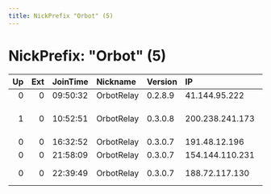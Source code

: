 ```yaml
---
title: NickPrefix "Orbot" (5)
---
```


# NickPrefix: "Orbot" (5)

|   Up |   Ext | JoinTime   | Nickname   | Version   | IP              | AS                                    | CC   |   ORp |   Dirp | OS    | Contact   |   eFamMembers |
|-----:|------:|:-----------|:-----------|:----------|:----------------|:--------------------------------------|:-----|------:|-------:|:------|:----------|--------------:|
|    0 |     0 | 09:50:32   | OrbotRelay | 0.2.8.9   | 41.144.95.222   | SAIX-NET                              | za   |  9001 |      0 | Linux | None      |             1 |
|    1 |     0 | 10:52:51   | OrbotRelay | 0.3.0.8   | 200.238.241.173 | Fundao de Desenvolvimento da Pesquisa | br   |  9001 |      0 | Linux | None      |             1 |
|    0 |     0 | 16:32:52   | OrbotRelay | 0.3.0.7   | 191.48.12.196   | Tim Celular S.A.                      | br   |  9001 |      0 | Linux | None      |             1 |
|    0 |     0 | 21:58:09   | OrbotRelay | 0.3.0.7   | 154.144.110.231 | None                                  | None |  9001 |      0 | Linux | None      |             1 |
|    0 |     0 | 22:39:49   | OrbotRelay | 0.3.0.7   | 188.72.117.130  | Quasi Networks LTD.                   | nl   |  9001 |      0 | Linux | None      |             1 |
